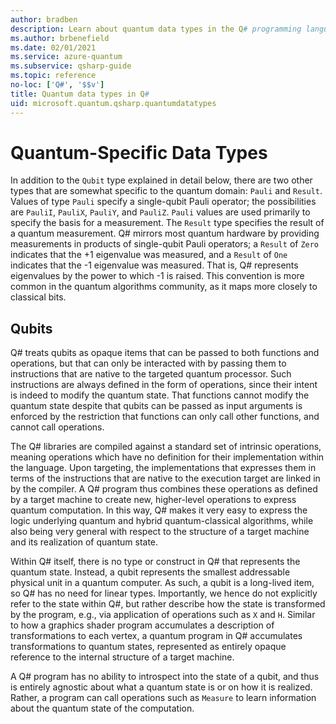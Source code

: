 ```yaml
---
author: bradben
description: Learn about quantum data types in the Q# programming language.
ms.author: brbenefield
ms.date: 02/01/2021
ms.service: azure-quantum
ms.subservice: qsharp-guide
ms.topic: reference
no-loc: ['Q#', '$$v']
title: Quantum data types in Q#
uid: microsoft.quantum.qsharp.quantumdatatypes
---
```


# Quantum-Specific Data Types

In addition to the `Qubit` type explained in detail below, there are two other types that are somewhat specific to the quantum domain: `Pauli` and `Result`. Values of type `Pauli` specify a single-qubit Pauli operator; the possibilities are `PauliI`, `PauliX`, `PauliY`, and `PauliZ`. `Pauli` values are used primarily to specify the basis for a measurement.
The `Result` type specifies the result of a quantum measurement.
Q# mirrors most quantum hardware by providing measurements in products of single-qubit Pauli operators; a `Result` of `Zero` indicates that the +1 eigenvalue was measured, and a `Result` of `One` indicates that the -1 eigenvalue was measured.
That is, Q# represents eigenvalues by the power to which -1 is raised.
This convention is more common in the quantum algorithms community, as it maps more closely to classical bits.

## Qubits

Q# treats qubits as opaque items that can be passed to both functions and operations, but that can only be interacted with by passing them to instructions that are native to the targeted quantum processor. Such instructions are always defined in the form of operations, since their intent is indeed to modify the quantum state. 
That functions cannot modify the quantum state despite that qubits can be passed as input arguments is enforced by the restriction that functions can only call other functions, and cannot call operations.

The Q# libraries are compiled against a standard set of intrinsic operations, meaning operations which have no definition for their implementation within the language. 
Upon targeting, the implementations that expresses them in terms of the instructions that are native to the execution target are linked in by the compiler. 
A Q# program thus combines these operations as defined by a target machine to create new, 
higher-level operations to express quantum computation.
In this way, Q# makes it very easy to express the logic underlying quantum and hybrid quantum-classical 
algorithms, while also being very general with respect to the structure of a target machine and its
realization of quantum state.

Within Q# itself, there is no type or construct in Q# that represents the quantum state.
Instead, a qubit represents the smallest addressable physical unit in a quantum computer.
As such, a qubit is a long-lived item, so Q# has no need for linear types. 
Importantly, we hence do not explicitly refer to the state within Q#, 
but rather describe how the state is transformed by the program, e.g., via application of operations such as `X` and `H`.
Similar to how a graphics shader program accumulates a description of transformations to each vertex, a quantum program in Q# accumulates transformations to quantum states, 
represented as entirely opaque reference to the internal structure of a target machine. 

A Q# program has no ability to introspect into the state of a qubit, 
and thus is entirely agnostic about what a quantum state is or on how it is realized. 
Rather, a program can call operations such as `Measure` to learn information about the quantum state of the computation. 


